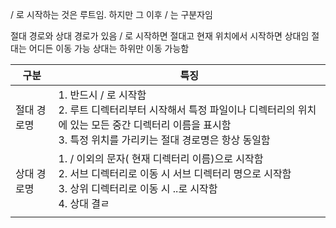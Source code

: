 / 로 시작하는 것은 루트임. 하지만 그 이후 / 는 구분자임

절대 경로와 상대 경로가 있음
/ 로 시작하면 절대고 현재 위치에서 시작하면 상대임
절대는 어디든 이동 가능 상대는 하위만 이동 가능함


| 구분     | 특징                                                                                                           |
| ------ | ------------------------------------------------------------------------------------------------------------ |
| 절대 경로명 | 1. 반드시 / 로 시작함<br>2. 루트 디렉터리부터 시작해서 특정 파일이나 디렉터리의 위치에 있는 모든 중간 디렉터리 이름을 표시함<br>3. 특정 위치를 가리키는 절대 경로명은 항상 동일함 |
| 상대 경로명 | 1. / 이외의 문자( 현재 디렉터리 이름)으로 시작함<br>2. 서브 디렉터리로 이동 시 서브 디렉터리 명으로 시작함<br>3. 상위 디렉터리로 이동 시 ..로 시작함<br>4. 상대 결ㄹ   |
|        |                                                                                                              |
